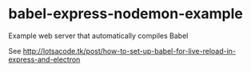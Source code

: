 # babel-express-nodemon-example
Example web server that automatically compiles Babel

See http://lotsacode.tk/post/how-to-set-up-babel-for-live-reload-in-express-and-electron
